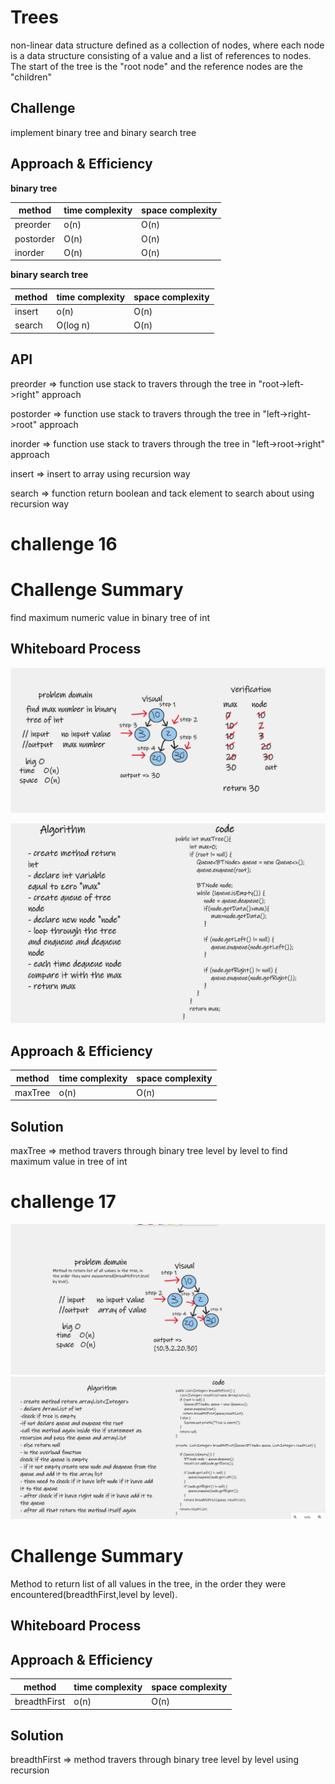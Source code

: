 # Trees
non-linear data structure defined as a collection of nodes, where each node is a data structure consisting of a value and a list of references to nodes. The start of the tree is the "root node" and the reference nodes are the "children"

## Challenge
implement binary tree and binary search tree 

## Approach & Efficiency

**binary tree**

| method    | time complexity | space complexity |
|-----------|-----------------|------------------|
| preorder  | o(n)            | O(n)             |
| postorder | O(n)            | O(n)             |
| inorder   | O(n)            | O(n)             |


**binary search tree**

| method  | time complexity | space complexity |
|---------|-----------------|------------------|
| insert  | o(n)            | O(n)             |
| search  | O(log n)        | O(n)             |

## API
preorder => function use stack to travers through the tree in "root->left->right" approach

postorder => function use stack to travers through the tree in "left->right->root" approach

inorder => function use stack to travers through the tree in "left->root->right" approach

insert => insert to array using recursion way

search => function return boolean and tack element to search about using recursion way 

# challenge 16

# Challenge Summary
 find maximum numeric value in binary tree of int 

## Whiteboard Process

![tree](../img/tree.png)

![tree1](../img/tree1.png)


## Approach & Efficiency
| method  | time complexity | space complexity |
|---------|-----------------|------------------|
| maxTree | o(n)            | O(n)             |


## Solution
maxTree => method travers through binary tree level by level to find maximum value in tree of int 



# challenge 17
![challenge17](../img/challenge17.png)
![challenge171](../img/challenge171.png)

# Challenge Summary

Method to return list of all values in the tree, in the order they were encountered(breadthFirst,level by level).

## Whiteboard Process

## Approach & Efficiency
| method       | time complexity | space complexity |
|--------------|-----------------|------------------|
| breadthFirst | o(n)            | O(n)             |


## Solution
breadthFirst => method travers through binary tree level by level using recursion 